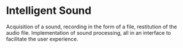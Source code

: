 # Intelligent Sound
 Acquisition of a sound, recording in the form of a file, restitution of the audio file. Implementation of sound processing, all in an interface to facilitate the user experience.
